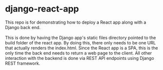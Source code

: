 # django-react-app

This repo is for demonstrating how to deploy a React app along with a Django back end. \
\
This is done by having the Django app's static files directory pointed to the build folder of the react app. By doing this, there only needs to be one URL 
that actually renders the index.html. Since the React app is a SPA, this is the only time the back end needs to return a web page to the client. All other
interaction with the backend is done via REST API endpoints using Django REST framework.
